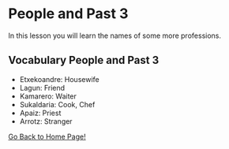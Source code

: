 # ​People and Past 3

In this lesson you will learn the names of some more professions.

## Vocabulary People and Past 3
* Etxekoandre: Housewife
* Lagun: Friend
* Kamarero: Waiter
* Sukaldaria: Cook, Chef
* Apaiz: Priest
* Arrotz: Stranger

[ Go Back to Home Page!](..)
